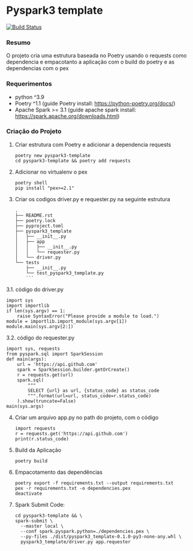 # Pyspark3 template

[![Build Status](https://travis-ci.org/joemccann/dillinger.svg?branch=master)](https://travis-ci.org/joemccann/dillinger)

### Resumo
O projeto cria uma estrutura baseada no Poetry usando o requests como dependencia e empacotanto a aplicação com o build do poetry e as dependencias com o pex

### Requerimentos
 - python ^3.9
 - Poetry ^1.1 (guide Poetry install: https://python-poetry.org/docs/)
 - Apache Spark >= 3.1 (guide apache spark install: https://spark.apache.org/downloads.html)

### Criação do Projeto
 1. Criar estrutura com Poetry e adicionar a dependencia requests
    ```
    poetry new pyspark3-template
    cd pyspark3-template && poetry add requests
    ```
 2. Adicionar no virtualenv o pex
    ```
    poetry shell
    pip install "pex>=2.1"
    ```
 3. Criar os codigos driver.py e requester.py na seguinte estrutura
    ```
    .
    ├── README.rst
    ├── poetry.lock
    ├── pyproject.toml
    ├── pyspark3_template
    │   ├── __init__.py
    │   ├── app
    │   │   ├── __init__.py
    │   │   └── requester.py
    │   └── driver.py
    └── tests
        ├── __init__.py
        └── test_pyspark3_template.py
        ```
   3.1. código do driver.py
   ```
   import sys
   import importlib
   if len(sys.argv) == 1:
       raise SyntaxError("Please provide a module to load.")
   module = importlib.import_module(sys.argv[1])
   module.main(sys.argv[2:])
   ```
   3.2. código do requester.py
   ```
   import sys, requests
   from pyspark.sql import SparkSession
   def main(args):
       url = 'https://api.github.com'
       spark = SparkSession.builder.getOrCreate()
       r = requests.get(url)
       spark.sql(
           """
           SELECT {url} as url, {status_code} as status_code
           """.format(url=url, status_code=r.status_code)
       ).show(truncate=False)
   main(sys.args)
   ```
 4. Criar um arquivo app.py no path do projeto, com o código
    ```
    import requests
    r = requests.get('https://api.github.com')
    print(r.status_code)
    ```
 5. Build da Aplicação
    ```
    poetry build
    ```
 5. Empacotamento das dependências
    ```
    poetry export -f requirements.txt --output requirements.txt
    pex -r requirements.txt -o dependencies.pex
    deactivate
    ```
 6. Spark Submit Code:
    ```
    cd pyspark3-template && \
    spark-submit \
      --master local \
      --conf spark.pyspark.python=./dependencies.pex \
      --py-files ./dist/pyspark3_template-0.1.0-py3-none-any.whl \
      pyspark3_template/driver.py app.requester
    ```
